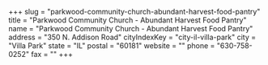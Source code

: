 +++
slug = "parkwood-community-church-abundant-harvest-food-pantry"
title = "Parkwood Community Church - Abundant Harvest Food Pantry"
name = "Parkwood Community Church - Abundant Harvest Food Pantry"
address = "350 N. Addison Road"
cityIndexKey = "city-il-villa-park"
city = "Villa Park"
state = "IL"
postal = "60181"
website = ""
phone = "630-758-0252"
fax = ""
+++
